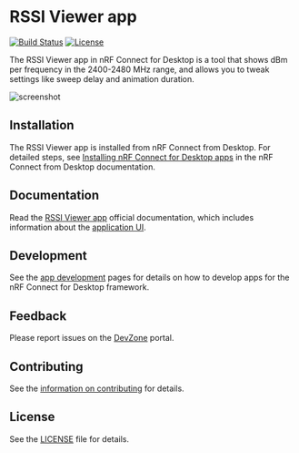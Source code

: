 # RSSI Viewer app

[![Build Status](https://dev.azure.com/NordicSemiconductor/Wayland/_apis/build/status/NordicSemiconductor.pc-nrfconnect-rssi?branchName=main)](https://dev.azure.com/NordicSemiconductor/Wayland/_build/latest?definitionId=9&branchName=main)
[![License](https://img.shields.io/badge/license-Modified%20BSD%20License-blue.svg)](LICENSE)

The RSSI Viewer app in nRF Connect for Desktop is a tool that shows dBm per
frequency in the 2400-2480 MHz range, and allows you to tweak settings like
sweep delay and animation duration.

![screenshot](./doc/docs/screenshots/rssi_viewer_showcase.gif)

## Installation

The RSSI Viewer app is installed from nRF Connect from Desktop. For detailed
steps, see
[Installing nRF Connect for Desktop apps](https://docs.nordicsemi.com/bundle/nrf-connect-desktop/page/installing_apps.html)
in the nRF Connect from Desktop documentation.

## Documentation

Read the
[RSSI Viewer app](https://docs.nordicsemi.com/bundle/nrf-connect-rssi-viewer/page/index.html)
official documentation, which includes information about the
[application UI](https://docs.nordicsemi.com/bundle/nrf-connect-rssi-viewer/page/overview.html).

## Development

See the
[app development](https://nordicsemiconductor.github.io/pc-nrfconnect-docs/)
pages for details on how to develop apps for the nRF Connect for Desktop
framework.

## Feedback

Please report issues on the [DevZone](https://devzone.nordicsemi.com) portal.

## Contributing

See the
[information on contributing](https://nordicsemiconductor.github.io/pc-nrfconnect-docs/contributing)
for details.

## License

See the [LICENSE](LICENSE) file for details.
